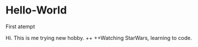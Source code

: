 # Hello-World
First atempt

Hi. This is me trying new hobby.
++
++Watching StarWars, learning to code.
